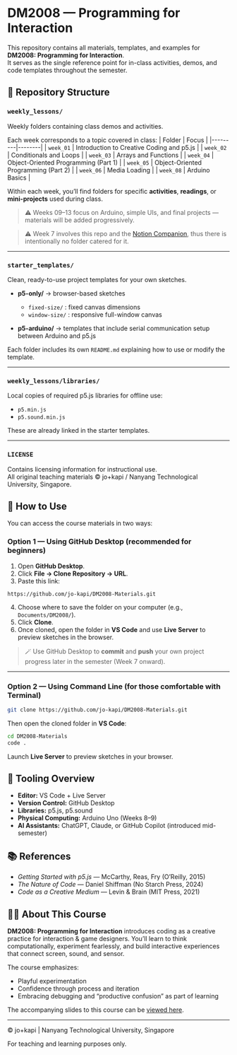 # DM2008 — Programming for Interaction

This repository contains all materials, templates, and examples for **DM2008: Programming for Interaction**.  
It serves as the single reference point for in-class activities, demos, and code templates throughout the semester.

## 📁 Repository Structure

### `weekly_lessons/`

Weekly folders containing class demos and activities.

Each week corresponds to a topic covered in class:
| Folder | Focus |
|---------|--------|
| `week_01` | Introduction to Creative Coding and p5.js |
| `week_02` | Conditionals and Loops |
| `week_03` | Arrays and Functions |
| `week_04` | Object-Oriented Programming (Part 1) |
| `week_05` | Object-Oriented Programming (Part 2) |
| `week_06` | Media Loading |
| `week_08` | Arduino Basics |

Within each week, you’ll find folders for specific **activities**, **readings**, or **mini-projects** used during class.

> ⚠️ Weeks 09–13 focus on Arduino, simple UIs, and final projects — materials will be added progressively.

> ⚠️ Week 7 involves this repo and the [Notion Companion](https://creative-coding.notion.site/DM2008-Companion-247b682052028078a36bdae76f4042d2), thus there is intentionally no folder catered for it.

---

### `starter_templates/`

Clean, ready-to-use project templates for your own sketches.

- **p5-only/** → browser-based sketches

  - `fixed-size/` : fixed canvas dimensions
  - `window-size/` : responsive full-window canvas

- **p5-arduino/** → templates that include serial communication setup between Arduino and p5.js

Each folder includes its own `README.md` explaining how to use or modify the template.

---

### `weekly_lessons/libraries/`

Local copies of required p5.js libraries for offline use:

- `p5.min.js`
- `p5.sound.min.js`

These are already linked in the starter templates.

---

### `LICENSE`

Contains licensing information for instructional use.  
All original teaching materials © jo+kapi / Nanyang Technological University, Singapore.

## 🧭 How to Use

You can access the course materials in two ways:

### Option 1 — Using GitHub Desktop (recommended for beginners)

1. Open **GitHub Desktop**.
2. Click **File → Clone Repository → URL**.
3. Paste this link:

`https://github.com/jo-kapi/DM2008-Materials.git`

4. Choose where to save the folder on your computer (e.g., `Documents/DM2008/`).
5. Click **Clone**.
6. Once cloned, open the folder in **VS Code** and use **Live Server** to preview sketches in the browser.

> 🪄 Use GitHub Desktop to **commit** and **push** your own project progress later in the semester (Week 7 onward).

---

### Option 2 — Using Command Line (for those comfortable with Terminal)

```bash
git clone https://github.com/jo-kapi/DM2008-Materials.git
```

Then open the cloned folder in **VS Code**:

```bash
cd DM2008-Materials
code .
```

Launch **Live Server** to preview sketches in your browser.

## 🧩 Tooling Overview

- **Editor:** VS Code + Live Server
- **Version Control:** GitHub Desktop
- **Libraries:** p5.js, p5.sound
- **Physical Computing:** Arduino Uno (Weeks 8–9)
- **AI Assistants:** ChatGPT, Claude, or GitHub Copilot (introduced mid-semester)

## 📚 References

- _Getting Started with p5.js_ — McCarthy, Reas, Fry (O’Reilly, 2015)
- _The Nature of Code_ — Daniel Shiffman (No Starch Press, 2024)
- _Code as a Creative Medium_ — Levin & Brain (MIT Press, 2021)

## 🧑‍🏫 About This Course

**DM2008: Programming for Interaction** introduces coding as a creative practice for interaction & game designers.
You’ll learn to think computationally, experiment fearlessly, and build interactive experiences that connect screen, sound, and sensor.

The course emphasizes:
- Playful experimentation
- Confidence through process and iteration
- Embracing debugging and “productive confusion” as part of learning

The accompanying slides to this course can be [viewed here](https://slides.com/joanneho/dm2008-s1-2526/fullscreen).

---

© jo+kapi | Nanyang Technological University, Singapore

For teaching and learning purposes only.
